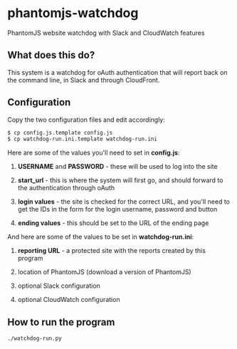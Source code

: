 # phantomjs-watchdog
PhantomJS website watchdog with Slack and CloudWatch features

## What does this do?
This system is a watchdog for oAuth authentication that will report
back on the command line, in Slack and through CloudFront.

## Configuration
Copy the two configuration files and edit accordingly:

```bash
$ cp config.js.template config.js
$ cp watchdog-run.ini.template watchdog-run.ini
```

Here are some of the values you'll need to set in **config.js**:

1. **USERNAME** and **PASSWORD** - these will be used to log into the site

2. **start_url** - this is where the system will first go, and should
forward to the authentication through oAuth

3. **login values** - the site is checked for the correct URL, and you'll
need to get the IDs in the form for the login username, password and
button

4. **ending values** - this should be set to the URL of the ending page

And here are some of the values to be set in **watchdog-run.ini**:

1. **reporting URL** - a protected site with the reports created by this
program

2. location of PhantomJS (download a version of PhantomJS)

3. optional Slack configuration

4. optional CloudWatch configuration

## How to run the program
```./watchdog-run.py```